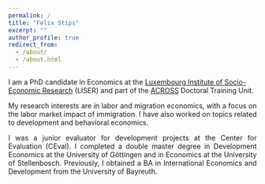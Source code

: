 ```yaml
---
permalink: /
title: "Felix Stips"
excerpt: ""
author_profile: true
redirect_from: 
  - /about/
  - /about.html
---
```

I am a PhD candidate in Economics at the [Luxembourg Institute of Socio-Economic Research](https://www.liser.lu/) (LISER) and part of the [ACROSS](https://sites.google.com/view/fredericdocquier/xingb-blog/across) Doctoral Training Unit.

<p align="justify">
My research interests are in labor and migration economics, with a focus on the labor market impact of immigration. I have also worked on topics related to development and behavioral economics.
</p>

<p align="justify">
I was a junior evaluator for development projects at the Center for Evaluation (CEval). I completed a double master degree in Development Economics at the University of Göttingen and in Economics at the University of Stellenbosch. Previously, I obtained a BA in International Economics and Development from the University of Bayreuth. 
</p>
